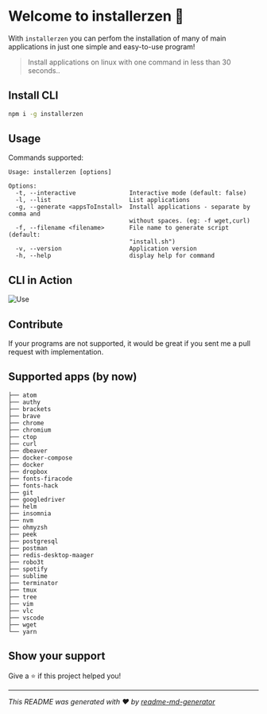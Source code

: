 # Welcome to installerzen 👑
With `installerzen` you can perfom the installation of many of main applications in just one simple and easy-to-use program!

> Install applications on linux with one command in less than 30 seconds..

## Install CLI

```sh
npm i -g installerzen
```

## Usage
Commands supported:
```
Usage: installerzen [options]

Options:
  -t, --interactive               Interactive mode (default: false)
  -l, --list                      List applications
  -g, --generate <appsToInstall>  Install applications - separate by comma and
                                  without spaces. (eg: -f wget,curl)
  -f, --filename <filename>       File name to generate script (default:
                                  "install.sh")
  -v, --version                   Application version
  -h, --help                      display help for command
```
## CLI in Action
![Use](http://jfollmann.com/installerzen/handson.gif)

## Contribute

If your programs are not supported, it would be great if you sent me a pull request with implementation.

## Supported apps (by now)

```
├── atom
├── authy
├── brackets
├── brave
├── chrome
├── chromium
├── ctop
├── curl
├── dbeaver
├── docker-compose
├── docker
├── dropbox
├── fonts-firacode
├── fonts-hack
├── git
├── googledriver
├── helm
├── insomnia
├── nvm
├── ohmyzsh
├── peek
├── postgresql
├── postman
├── redis-desktop-maager
├── robo3t
├── spotify
├── sublime
├── terminator
├── tmux
├── tree
├── vim
├── vlc
├── vscode
├── wget
└── yarn
```

## Show your support

Give a ⭐️ if this project helped you!

***
_This README was generated with ❤️ by [readme-md-generator](https://github.com/kefranabg/readme-md-generator)_
